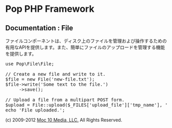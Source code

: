 Pop PHP Framework
=================

Documentation : File
--------------------

ファイルコンポーネントは、ディスク上のファイルを管理および操作するための有用なAPIを提供します。また、簡単にファイルのアップロードを管理する機能を提供します。


<pre>
use Pop\File\File;

// Create a new file and write to it.
$file = new File('new-file.txt');
$file->write('Some text to the file.')
     ->save();

// Upload a file from a multipart POST form.
$upload = File::upload($_FILES['upload_file']['tmp_name'], '../uploads/' . $_FILES['upload_file']['name']);
echo 'File uploaded.';
</pre>

(c) 2009-2012 [Moc 10 Media, LLC.](http://www.moc10media.com) All Rights Reserved.
